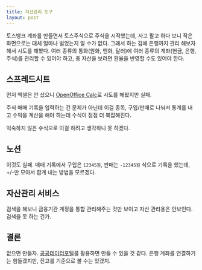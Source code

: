 ```yaml
---
title: 자산관리 도구
layout: post
---
```


토스뱅크 계좌를 만들면서 토스주식으로 주식을 시작했는데, 사고 팔고 하다 보니 작은 화면으로는 대체 얼마나 벌었는지 알 수가 없다.
그래서 하는 김에 은행까지 관리 해보자 해서 시도를 해봤다.
여러 종류의 통화(원화, 엔화, 달러)에 여러 종류의 계좌(현금, 은행, 주식)를 관리할 수 있어야 하고, 총 자산을 보려면 환율을 반영할 수도 있어야 한다.

## 스프레드시트

먼저 엑셀은 안 샀으니 [OpenOffice Calc](https://www.openoffice.org)로 시도를 해봤지만 실패.

주식 매매 기록을 입력하는 건 문제가 아닌데 이걸 종목, 구입/판매로 나눠서 통계를 내고 수익을 계산을 해야 하는데 수식이 점점 더 복잡해진다.

익숙하지 않은 수식으로 이걸 하려고 생각하니 못 하겠다.

## 노션

이것도 실패. 매매 기록에서 구입은 `12345원`, 판매는 `-12345원` 식으로 기록을 했는데, +/-만 모아서 합계 내는 방법을 모르겠다.

## 자산관리 서비스

검색을 해보니 금융기관 계정을 통합 관리해주는 것만 보이고 자산 관리용은 안보인다. 검색을 못 하는 건가.

## 결론

없으면 만들자. [공공데이터포털](https://www.data.go.kr)를 활용하면 만들 수 있을 것 같다. 은행 계좌를 연결하기는 힘들겠지만, 잔고를 기준으로 볼 수는 있겠지.
